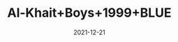 ---
title: 'Al-Khait+Boys+1999+BLUE'
date: '2021-12-21' 
metatag: '' 
inventory: '4.0' 
draft: false 
# meta description 
shortDescripton: 'Al-Khait+Boys+1999+BLUE'
description: 'Boys'
longdescription: ''
featured: False
# product Price
price: '2991.0'
# Product Short Description
shortDescription: 'Al-Khait+Boys+1999+BLUE'
productID: 'C070F201-6762-EC11-995F-005056B3A416'
type: 'products'
category: 'Boys' 
thumnailproduct: 'https://alkhait.eralive.net/images/products/C070F201-6762-EC11-995F-005056B3A4161.png' 
images:
  - image: 'images/products/C070F201-6762-EC11-995F-005056B3A4161.png'  
  - image: 'images/products/C070F201-6762-EC11-995F-005056B3A4162.png'  
  - image: 'images/products/C070F201-6762-EC11-995F-005056B3A4163.png'  
---
